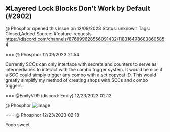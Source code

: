 ## ❌Layered Lock Blocks Don't Work by Default (#2902)
@ Phosphor opened this issue on 12/09/2023
Status: unknown
Tags: Closed,Added
Source: #feature-requests https://discord.com/channels/876899628556091432/1183164786838605854


=== @ Phosphor 12/09/2023 21:54

Currently SCCs can only interface with secrets and counters to serve as intermediaries to interact with the combo trigger system. It would be nice if a SCC could simply trigger any combo with a set copycat ID.
This would greatly simplify my method of creating shops with SCCs and combo triggers.

=== @EmilyV99 (discord: Emily) 12/23/2023 02:12

@ Phosphor
![image](https://cdn.discordapp.com/attachments/1183164786838605854/1187940717004324894/image.png?ex=65ebc581&is=65d95081&hm=5bafc2c43e1dee803e40f68a3bfc3ecd3bbb9e7831d1657a4f86c259a2e8c5ea&)

=== @ Phosphor 12/23/2023 02:18

Yooo sweet
